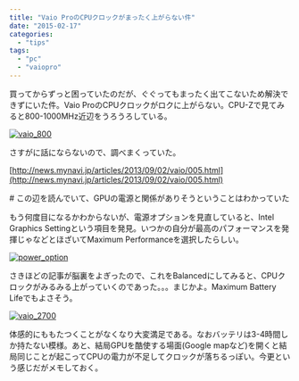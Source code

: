 ```yaml
---
title: "Vaio ProのCPUクロックがまったく上がらない件"
date: "2015-02-17"
categories: 
  - "tips"
tags: 
  - "pc"
  - "vaiopro"
---
```


買ってからずっと困っていたのだが、ぐぐってもまったく出てこないため解決できずにいた件。Vaio ProのCPUクロックがロクに上がらない。CPU-Zで見てみると800-1000MHz近辺をうろうろしている。

[![vaio_800](https://blog.naotaco.com/assets/images/posts/2015/02/vaio_800.png)](https://blog.naotaco.com/assets/images/posts/2015/02/vaio_800.png)

さすがに話にならないので、調べまくっていた。

[http://news.mynavi.jp/articles/2013/09/02/vaio/005.html](http://news.mynavi.jp/articles/2013/09/02/vaio/005.html)

\# この辺を読んでいて、GPUの電源と関係がありそうということはわかっていた

もう何度目になるかわからないが、電源オプションを見直していると、Intel Graphics Settingという項目を発見。いつかの自分が最高のパフォーマンスを発揮じゃなどとほざいてMaximum Performanceを選択したらしい。

[![power_option](https://blog.naotaco.com/assets/images/posts/2015/02/power_option.png)](https://blog.naotaco.com/assets/images/posts/2015/02/power_option.png)

さきほどの記事が脳裏をよぎったので、これをBalancedにしてみると、CPUクロックがみるみる上がっていくのであった。。。まじかよ。Maximum Battery Lifeでもよさそう。

[![vaio_2700](https://blog.naotaco.com/assets/images/posts/2015/02/vaio_2700.png)](https://blog.naotaco.com/assets/images/posts/2015/02/vaio_2700.png)

体感的にももたつくことがなくなり大変満足である。なおバッテリは3-4時間しか持たない模様。あと、結局GPUを酷使する場面(Google mapなど)を開くと結局同じことが起こってCPUの電力が不足してクロックが落ちるっぽい。今更という感じだがメモしておく。
